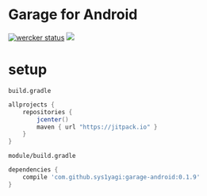 Garage for Android
=================

[![wercker status](https://app.wercker.com/status/5e969f5295d1dc1f149e621e9bb9e5e6/s/master "wercker status")](https://app.wercker.com/project/byKey/5e969f5295d1dc1f149e621e9bb9e5e6)
[![](https://jitpack.io/v/sys1yagi/garage-android.svg?style=flat-square)](https://jitpack.io/#sys1yagi/garage-android)

# setup

`build.gradle`

```groovy
allprojects {
    repositories {
        jcenter()
        maven { url "https://jitpack.io" }
    }
}
```

`module/build.gradle`

```groovy
dependencies {
    compile 'com.github.sys1yagi:garage-android:0.1.9'
}
```
